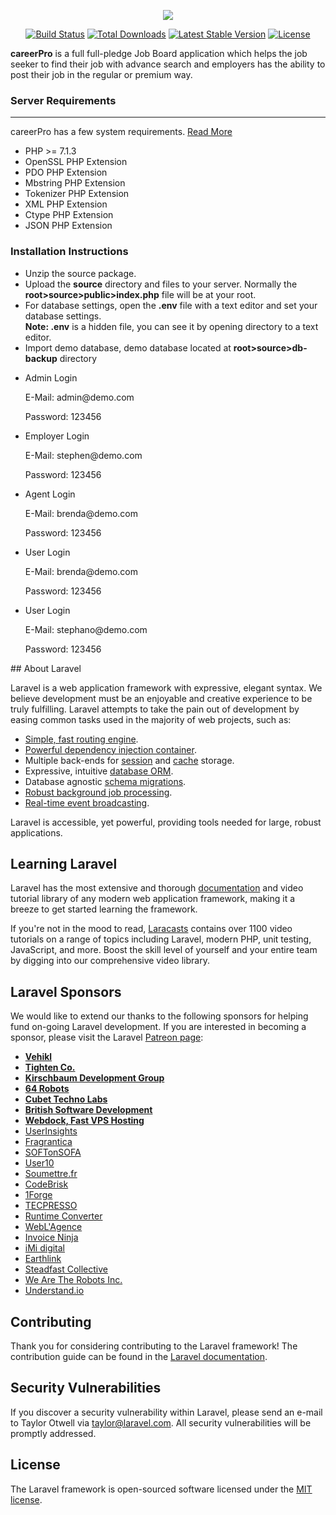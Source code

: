 <p align="center"><img src="https://laravel.com/assets/img/components/logo-laravel.svg"></p>

<p align="center">
<a href="https://travis-ci.org/laravel/framework"><img src="https://travis-ci.org/laravel/framework.svg" alt="Build Status"></a>
<a href="https://packagist.org/packages/laravel/framework"><img src="https://poser.pugx.org/laravel/framework/d/total.svg" alt="Total Downloads"></a>
<a href="https://packagist.org/packages/laravel/framework"><img src="https://poser.pugx.org/laravel/framework/v/stable.svg" alt="Latest Stable Version"></a>
<a href="https://packagist.org/packages/laravel/framework"><img src="https://poser.pugx.org/laravel/framework/license.svg" alt="License"></a>
</p>

<p> <strong>careerPro</strong> is a full full-pledge Job Board application which helps the job seeker to find their job with advance search and employers has the ability to post their job in the regular or premium way. </p>

</section>
<section id="installation">
	<div class="page-header"><h3>Server Requirements</h3><hr class="notop"></div>
			<p>careerPro has a few system requirements. <a href="https://laravel.com/docs/5.4#installation" target="_blank">Read More</a> </p>
			<ul>
				<li> PHP >= 7.1.3 </li>
				<li> OpenSSL PHP Extension </li>
				<li> PDO PHP Extension </li>
				<li> Mbstring PHP Extension </li>
				<li> Tokenizer PHP Extension </li>
				<li> XML PHP Extension </li>
				<li> Ctype PHP Extension </li>
				<li> JSON PHP Extension </li>
			</ul>
    <h3>Installation Instructions</h3>
    <ul>
        <li>Unzip the source package.</li>
        <li>Upload the <strong>source</strong> directory and files to your server. Normally the <strong>root>source>public>index.php</strong> file will be at your root.</li>
        <li>For database settings, open the <strong>.env</strong> file with a text editor and set your database settings. <br />
<strong>Note: .env</strong> is a hidden file, you can see it by opening directory to a text editor.</li>
        <li>Import demo database, demo database located at <strong>root>source>db-backup</strong> directory</li>
    </ul>
    <ul>
        <li>Admin Login</li>
        <p>E-Mail: admin@demo.com</p>                          
        <p>Password: 123456</p>
        <li>Employer Login</li>
        <p>E-Mail: stephen@demo.com</p>                          
        <p>Password: 123456</p>
        <li>Agent Login</li>
        <p>E-Mail: brenda@demo.com</p>                          
        <p>Password: 123456</p>
        <li>User Login</li>
        <p>E-Mail: brenda@demo.com</p>                          
        <p>Password: 123456</p>
        <li>User Login</li>
        <p>E-Mail: stephano@demo.com</p>                          
        <p>Password: 123456</p>
    </ul>
    </section>
## About Laravel

Laravel is a web application framework with expressive, elegant syntax. We believe development must be an enjoyable and creative experience to be truly fulfilling. Laravel attempts to take the pain out of development by easing common tasks used in the majority of web projects, such as:

- [Simple, fast routing engine](https://laravel.com/docs/routing).
- [Powerful dependency injection container](https://laravel.com/docs/container).
- Multiple back-ends for [session](https://laravel.com/docs/session) and [cache](https://laravel.com/docs/cache) storage.
- Expressive, intuitive [database ORM](https://laravel.com/docs/eloquent).
- Database agnostic [schema migrations](https://laravel.com/docs/migrations).
- [Robust background job processing](https://laravel.com/docs/queues).
- [Real-time event broadcasting](https://laravel.com/docs/broadcasting).

Laravel is accessible, yet powerful, providing tools needed for large, robust applications.

## Learning Laravel

Laravel has the most extensive and thorough [documentation](https://laravel.com/docs) and video tutorial library of any modern web application framework, making it a breeze to get started learning the framework.

If you're not in the mood to read, [Laracasts](https://laracasts.com) contains over 1100 video tutorials on a range of topics including Laravel, modern PHP, unit testing, JavaScript, and more. Boost the skill level of yourself and your entire team by digging into our comprehensive video library.

## Laravel Sponsors

We would like to extend our thanks to the following sponsors for helping fund on-going Laravel development. If you are interested in becoming a sponsor, please visit the Laravel [Patreon page](https://patreon.com/taylorotwell):

- **[Vehikl](https://vehikl.com/)**
- **[Tighten Co.](https://tighten.co)**
- **[Kirschbaum Development Group](https://kirschbaumdevelopment.com)**
- **[64 Robots](https://64robots.com)**
- **[Cubet Techno Labs](https://cubettech.com)**
- **[British Software Development](https://www.britishsoftware.co)**
- **[Webdock, Fast VPS Hosting](https://www.webdock.io/en)**
- [UserInsights](https://userinsights.com)
- [Fragrantica](https://www.fragrantica.com)
- [SOFTonSOFA](https://softonsofa.com/)
- [User10](https://user10.com)
- [Soumettre.fr](https://soumettre.fr/)
- [CodeBrisk](https://codebrisk.com)
- [1Forge](https://1forge.com)
- [TECPRESSO](https://tecpresso.co.jp/)
- [Runtime Converter](http://runtimeconverter.com/)
- [WebL'Agence](https://weblagence.com/)
- [Invoice Ninja](https://www.invoiceninja.com)
- [iMi digital](https://www.imi-digital.de/)
- [Earthlink](https://www.earthlink.ro/)
- [Steadfast Collective](https://steadfastcollective.com/)
- [We Are The Robots Inc.](https://watr.mx/)
- [Understand.io](https://www.understand.io/)

## Contributing

Thank you for considering contributing to the Laravel framework! The contribution guide can be found in the [Laravel documentation](https://laravel.com/docs/contributions).

## Security Vulnerabilities

If you discover a security vulnerability within Laravel, please send an e-mail to Taylor Otwell via [taylor@laravel.com](mailto:taylor@laravel.com). All security vulnerabilities will be promptly addressed.

## License

The Laravel framework is open-sourced software licensed under the [MIT license](https://opensource.org/licenses/MIT).
